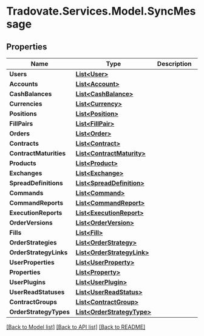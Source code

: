 # Tradovate.Services.Model.SyncMessage
## Properties

Name | Type | Description | Notes
------------ | ------------- | ------------- | -------------
**Users** | [**List&lt;User&gt;**](User.md) |  | 
**Accounts** | [**List&lt;Account&gt;**](Account.md) |  | [optional] 
**CashBalances** | [**List&lt;CashBalance&gt;**](CashBalance.md) |  | [optional] 
**Currencies** | [**List&lt;Currency&gt;**](Currency.md) |  | [optional] 
**Positions** | [**List&lt;Position&gt;**](Position.md) |  | [optional] 
**FillPairs** | [**List&lt;FillPair&gt;**](FillPair.md) |  | [optional] 
**Orders** | [**List&lt;Order&gt;**](Order.md) |  | [optional] 
**Contracts** | [**List&lt;Contract&gt;**](Contract.md) |  | [optional] 
**ContractMaturities** | [**List&lt;ContractMaturity&gt;**](ContractMaturity.md) |  | [optional] 
**Products** | [**List&lt;Product&gt;**](Product.md) |  | [optional] 
**Exchanges** | [**List&lt;Exchange&gt;**](Exchange.md) |  | [optional] 
**SpreadDefinitions** | [**List&lt;SpreadDefinition&gt;**](SpreadDefinition.md) |  | [optional] 
**Commands** | [**List&lt;Command&gt;**](Command.md) |  | [optional] 
**CommandReports** | [**List&lt;CommandReport&gt;**](CommandReport.md) |  | [optional] 
**ExecutionReports** | [**List&lt;ExecutionReport&gt;**](ExecutionReport.md) |  | [optional] 
**OrderVersions** | [**List&lt;OrderVersion&gt;**](OrderVersion.md) |  | [optional] 
**Fills** | [**List&lt;Fill&gt;**](Fill.md) |  | [optional] 
**OrderStrategies** | [**List&lt;OrderStrategy&gt;**](OrderStrategy.md) |  | [optional] 
**OrderStrategyLinks** | [**List&lt;OrderStrategyLink&gt;**](OrderStrategyLink.md) |  | [optional] 
**UserProperties** | [**List&lt;UserProperty&gt;**](UserProperty.md) |  | [optional] 
**Properties** | [**List&lt;Property&gt;**](Property.md) |  | [optional] 
**UserPlugins** | [**List&lt;UserPlugin&gt;**](UserPlugin.md) |  | [optional] 
**UserReadStatuses** | [**List&lt;UserReadStatus&gt;**](UserReadStatus.md) |  | [optional] 
**ContractGroups** | [**List&lt;ContractGroup&gt;**](ContractGroup.md) |  | 
**OrderStrategyTypes** | [**List&lt;OrderStrategyType&gt;**](OrderStrategyType.md) |  | [optional] 

[[Back to Model list]](../README.md#documentation-for-models) [[Back to API list]](../README.md#documentation-for-api-endpoints) [[Back to README]](../README.md)

